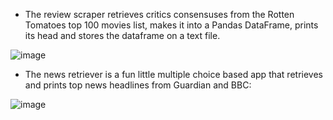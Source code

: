 - The review scraper retrieves critics consensuses from the Rotten Tomatoes top 100 movies list, makes it into a Pandas DataFrame, prints its head and stores the dataframe on a text file.

![image](https://user-images.githubusercontent.com/77778762/234532343-52db9e42-bc5c-4e04-b537-d6e39994cde1.png)


- The news retriever is a fun little multiple choice based app that retrieves and prints top news headlines from Guardian and BBC:

![image](https://user-images.githubusercontent.com/77778762/234531403-19d3ecad-3914-4b62-ad33-0b9231871b65.png)
